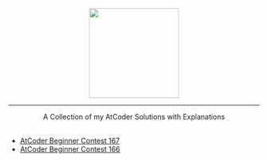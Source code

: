<div align="center">
    <a href="https://atcoder.jp/users/wingkwong/">
        <img height=180 src="https://user-images.githubusercontent.com/35857179/81494208-9eeb4a00-92d9-11ea-9954-9d65f164e763.png">
    </a>
    <hr>
    A Collection of my AtCoder Solutions with Explanations
</div>

<br/>

- [AtCoder Beginner Contest 167](https://github.com/wingkwong/atcoder/tree/master/abc167)
- [AtCoder Beginner Contest 166](https://github.com/wingkwong/atcoder/tree/master/abc166)